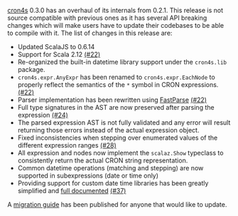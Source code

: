[cron4s](https://alonsodomin.github.io/cron4s) 0.3.0 has an overhaul of its internals from 0.2.1. This release is not
source compatible with previous ones as it has several API breaking changes which will make users have to update
their codebases to be able to compile with it. The list of changes in this release are:

 - Updated ScalaJS to 0.6.14
 - Support for Scala 2.12 [(#22)](https://github.com/alonsodomin/cron4s/pull/22)
 - Re-organized the built-in datetime library support under the `cron4s.lib` package.
 - `cron4s.expr.AnyExpr` has been renamed to `cron4s.expr.EachNode` to properly reflect the semantics of the `*` symbol in CRON expressions. [(#22)](https://github.com/alonsodomin/cron4s/pull/22)
 - Parser implementation has been rewritten using [FastParse](http://www.lihaoyi.com/fastparse/) [(#22)](https://github.com/alonsodomin/cron4s/pull/22)
 - Full type signatures in the AST are now preserved after parsing the expression [(#24)](https://github.com/alonsodomin/cron4s/pull/24)
 - The parsed expression AST is not fully validated and any error will result returning those errors instead of the actual expression object.
 - Fixed inconsistencies when stepping over enumerated values of the different expression ranges [(#28)](https://github.com/alonsodomin/cron4s/pull/28)
 - All expression and nodes now implement the `scalaz.Show` typeclass to consistently return the actual CRON string representation.
 - Common datetime operations (matching and stepping) are now supported in subexpressions (date or time only)
 - Providing support for custom date time libraries has been greatly simplified and [full documented](https://alonsodomin.github.io/cron4s/docs/custom_datetime.html) [(#37)](https://github.com/alonsodomin/cron4s/pull/37)

A [migration guide](https://alonsodomin.github.io/cron4s/docs/migration/0_3_0.html) has been published for anyone that would like to update.
